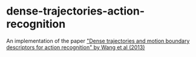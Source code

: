 # dense-trajectories-action-recognition
An implementation of the paper ["Dense trajectories and motion boundary descriptors for action recognition" by Wang et al (2013)](https://hal.inria.fr/hal-00803241/document)
